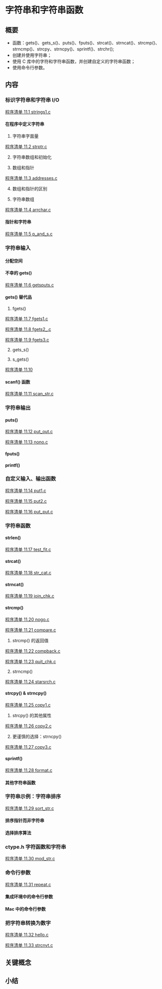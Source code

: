 # 字符串和字符串函数

## 概要

- 函数：gets()、gets_s()、puts()、fputs()、strcat()、strncat()、strcmp()、strncmp()、strcpy、strncpy()、sprintf()、strchr();
- 创建并使用字符串；
- 使用 C 库中的字符和字符串函数，并创建自定义的字符串函数；
- 使用命令行参数。

## 内容

### 标识字符串和字符串 I/O

[程序清单 11.1 strings1.c ](../source_code/Chapter_11/strings1.c)

#### 在程序中定义字符串

1. 字符串字面量

[程序清单 11.2 strptr.c ](../source_code/Chapter_11/strptr.c)

2. 字符串数组和初始化

3. 数组和指针

[程序清单 11.3 addresses.c ](../source_code/Chapter_11/addresses.c)

4. 数组和指针的区别

5. 字符串数组

[程序清单 11.4 arrchar.c ](../source_code/Chapter_11/arrchar.c)

#### 指针和字符串

[程序清单 11.5 p_and_s.c ](../source_code/Chapter_11/p_and_s.c)

### 字符串输入

#### 分配空间
#### 不幸的 gets()

[程序清单 11.6 getsputs.c ](../source_code/Chapter_11/getsputs.c)

#### gets() 替代品

1. fgets()

[程序清单 11.7 fgets1.c ](../source_code/Chapter_11/fgets1.c)

[程序清单 11.8 fgets2_.c ](../source_code/Chapter_11/fgets2_.c)

[程序清单 11.9 fgets3.c ](../source_code/Chapter_11/fgets3.c)

2. gets_s()

3. s_gets()

[程序清单 11.10 ](../source_code/Chapter_11/s_gets().c)

#### scanf() 函数

[程序清单 11.11 scan_str.c ](../source_code/Chapter_11/scan_str.c)

### 字符串输出

#### puts()

[程序清单 11.12 put_out.c ](../source_code/Chapter_11/put_out.c)

[程序清单 11.13 nono.c ](../source_code/Chapter_11/nono.c)

#### fputs()
#### printf()

### 自定义输入、输出函数

[程序清单 11.14 put1.c ](../source_code/Chapter_11/put1.c)

[程序清单 11.15 put2.c ](../source_code/Chapter_11/put2.c)

[程序清单 11.16 put_put.c ](../source_code/Chapter_11/put_put.c)

### 字符串函数

#### strlen()

[程序清单 11.17 test_fit.c ](../source_code/Chapter_11/test_fit.c)

#### strcat()

[程序清单 11.18 str_cat.c ](../source_code/Chapter_11/str_cat.c)

#### strncat()

[程序清单 11.19 join_chk.c ](../source_code/Chapter_11/join_chk.c)

#### strcmp()

[程序清单 11.20 nogo.c ](../source_code/Chapter_11/nogo.c)

[程序清单 11.21 compare.c ](../source_code/Chapter_11/compare.c)

1. strcmp() 的返回值

[程序清单 11.22 compback.c ](../source_code/Chapter_11/compback.c)

[程序清单 11.23 quit_chk.c ](../source_code/Chapter_11/quit_chk.c)

2. strncmp() 

[程序清单 11.24 starsrch.c ](../source_code/Chapter_11/starsrch.c)

#### strcpy() & strncpy()

[程序清单 11.25 copy1.c ](../source_code/Chapter_11/copy1.c)

1. strcpy() 的其他属性

[程序清单 11.26 copy2.c ](../source_code/Chapter_11/copy2.c)

2. 更谨慎的选择：strncpy()

[程序清单 11.27 copy3.c ](../source_code/Chapter_11/copy3.c)

#### sprintf()

[程序清单 11.28 format.c ](../source_code/Chapter_11/format.c)

#### 其他字符串函数


### 字符串示例：字符串排序

[程序清单 11.29 sort_str.c ](../source_code/Chapter_11/sort_str.c)

#### 排序指针而非字符串
#### 选择排序算法

### ctype.h 字符函数和字符串

[程序清单 11.30 mod_str.c ](../source_code/Chapter_11/mod_str.c)

### 命令行参数

[程序清单 11.31 repeat.c ](../source_code/Chapter_11/repeat.c)

#### 集成环境中的命令行参数
#### Mac 中的命令行参数

### 把字符串转换为数字

[程序清单 11.32 hello.c ](../source_code/Chapter_11/hello.c)

[程序清单 11.33 strcnvt.c ](../source_code/Chapter_11/strcnvt.c)

## 关键概念

## 小结